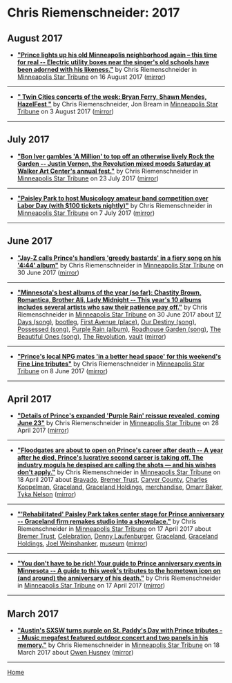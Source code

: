 # Chris Riemenschneider: 2017

## August 2017

 - [**"Prince lights up his old Minneapolis neighborhood again – this time for real -- Electric utility boxes near the singer's old schools have been adorned with his likeness."**](http://www.startribune.com/prince-lights-up-his-old-minneapolis-neighborhood-again-this-time-for-real/440799503/) by Chris Riemenschneider in [Minneapolis Star Tribune](http://www.startribune.com/) on 16 August 2017 ([mirror](https://web.archive.org/web/*/http://www.startribune.com/prince-lights-up-his-old-minneapolis-neighborhood-again-this-time-for-real/440799503/))

----

 - [**"
                                            Twin Cities concerts of the week: Bryan Ferry, Shawn Mendes, HazelFest
                                    "**](http://www.startribune.com/twin-cities-concerts-of-the-week-bryan-ferry-shawn-mendes-hazelfest/438320523/) by Chris Riemenschneider, Jon Bream in [Minneapolis Star Tribune](http://www.startribune.com/) on 3 August 2017 ([mirror](https://web.archive.org/web/*/http://www.startribune.com/twin-cities-concerts-of-the-week-bryan-ferry-shawn-mendes-hazelfest/438320523/))

----

## July 2017

 - [**"Bon Iver gambles 'A Million' to top off an otherwise lively Rock the Garden -- Justin Vernon, the Revolution mixed moods Saturday at Walker Art Center's annual fest."**](http://www.startribune.com/rock-the-garden-returns-to-the-walker-in-familiar-revolutionary-form/436078083/) by Chris Riemenschneider in [Minneapolis Star Tribune](http://www.startribune.com/) on 23 July 2017 ([mirror](https://web.archive.org/web/*/http://www.startribune.com/rock-the-garden-returns-to-the-walker-in-familiar-revolutionary-form/436078083/))

----

 - [**"Paisley Park to host Musicology amateur band competition over Labor Day (with $100 tickets nightly)"**](http://www.startribune.com/paisley-park-to-host-musicology-amateur-band-competition-over-labor-day-with-100-tickets-nightly/433139673/) by Chris Riemenschneider in [Minneapolis Star Tribune](http://www.startribune.com/) on 7 July 2017 ([mirror](https://web.archive.org/web/*/http://www.startribune.com/paisley-park-to-host-musicology-amateur-band-competition-over-labor-day-with-100-tickets-nightly/433139673/))

----

## June 2017

 - [**"Jay-Z calls Prince's handlers 'greedy bastards' in a fiery song on his '4:44' album"**](http://www.startribune.com/jay-z-calls-prince-s-handlers-greedy-bastards-in-a-fiery-song-on-his-new-album/431861023/) by Chris Riemenschneider in [Minneapolis Star Tribune](http://www.startribune.com/) on 30 June 2017 ([mirror](https://web.archive.org/web/*/http://www.startribune.com/jay-z-calls-prince-s-handlers-greedy-bastards-in-a-fiery-song-on-his-new-album/431861023/))

----

 - [**"Minnesota's best albums of the year (so far): Chastity Brown, Romantica, Brother Ali, Lady Midnight -- This year's 10 albums includes several artists who saw their patience pay off."**](http://www.startribune.com/minnesota-s-best-albums-of-the-year-so-far-brother-ali-chastity-brown-romantica-prince/431623233/) by Chris Riemenschneider in [Minneapolis Star Tribune](http://www.startribune.com/) on 30 June 2017 about [17 Days (song)](../../topics/song/17-days/index.md), [bootleg](../../topics/bootleg/index.md), [First Avenue (place)](../../topics/place/first-avenue/index.md), [Our Destiny (song)](../../topics/song/our-destiny/index.md), [Possessed (song)](../../topics/song/possessed/index.md), [Purple Rain (album)](../../topics/album/purple-rain/index.md), [Roadhouse Garden (song)](../../topics/song/roadhouse-garden/index.md), [The Beautiful Ones (song)](../../topics/song/the-beautiful-ones/index.md), [The Revolution](../../topics/the-revolution/index.md), [vault](../../topics/vault/index.md) ([mirror](https://web.archive.org/web/*/http://www.startribune.com/minnesota-s-best-albums-of-the-year-so-far-brother-ali-chastity-brown-romantica-prince/431623233/))

----

 - [**"Prince's local NPG mates 'in a better head space' for this weekend's Fine Line tributes"**](http://www.startribune.com/prince-s-local-npg-mates-head-into-this-weekend-s-fine-line-tributes-in-a-better-head-space/427274451/) by Chris Riemenschneider in [Minneapolis Star Tribune](http://www.startribune.com/) on 8 June 2017 ([mirror](https://web.archive.org/web/*/http://www.startribune.com/prince-s-local-npg-mates-head-into-this-weekend-s-fine-line-tributes-in-a-better-head-space/427274451/))

----

## April 2017

 - [**"Details of Prince's expanded 'Purple Rain' reissue revealed, coming June 23"**](http://www.startribune.com/details-of-prince-s-expanded-purple-rain-reissue-revealed-coming-june-23/420722973/) by Chris Riemenschneider in [Minneapolis Star Tribune](http://www.startribune.com/) on 28 April 2017 ([mirror](https://web.archive.org/web/*/http://www.startribune.com/details-of-prince-s-expanded-purple-rain-reissue-revealed-coming-june-23/420722973/))

----

 - [**"Floodgates are about to open on Prince's career after death -- A year after he died, Prince's lucrative second career is taking off. The industry moguls he despised are calling the shots — and his wishes don't apply."**](http://www.startribune.com/the-floodgates-are-about-to-open-on-prince-s-career-after-death/419710153/) by Chris Riemenschneider in [Minneapolis Star Tribune](http://www.startribune.com/) on 18 April 2017 about [Bravado](../../topics/bravado/index.md), [Bremer Trust](../../topics/bremer-trust/index.md), [Carver County](../../topics/carver-county/index.md), [Charles Koppelman](../../topics/charles-koppelman/index.md), [Graceland](../../topics/graceland/index.md), [Graceland Holdings](../../topics/graceland-holdings/index.md), [merchandise](../../topics/merchandise/index.md), [Omarr Baker](../../topics/omarr-baker/index.md), [Tyka Nelson](../../topics/tyka-nelson/index.md) ([mirror](https://web.archive.org/web/*/http://www.startribune.com/the-floodgates-are-about-to-open-on-prince-s-career-after-death/419710153/))

----

 - [**"'Rehabilitated' Paisley Park takes center stage for Prince anniversary -- Graceland firm remakes studio into a showplace."**](http://www.startribune.com/rehabilitated-paisley-park-takes-center-stage-for-prince-anniversary/419571163/) by Chris Riemenschneider in [Minneapolis Star Tribune](http://www.startribune.com/) on 17 April 2017 about [Bremer Trust](../../topics/bremer-trust/index.md), [Celebration](../../topics/celebration/index.md), [Denny Laufenburger](../../topics/denny-laufenburger/index.md), [Graceland](../../topics/graceland/index.md), [Graceland Holdings](../../topics/graceland-holdings/index.md), [Joel Weinshanker](../../topics/joel-weinshanker/index.md), [museum](../../topics/museum/index.md) ([mirror](https://web.archive.org/web/*/http://www.startribune.com/rehabilitated-paisley-park-takes-center-stage-for-prince-anniversary/419571163/))

----

 - [**"You don't have to be rich! Your guide to Prince anniversary events in Minnesota -- A guide to this week's tributes to the hometown icon on (and around) the anniversary of his death."**](http://www.startribune.com/you-don-t-have-to-be-rich-your-guide-to-prince-memorial-week-events-in-minnesota/419480573/) by Chris Riemenschneider in [Minneapolis Star Tribune](http://www.startribune.com/) on 17 April 2017 ([mirror](https://web.archive.org/web/*/http://www.startribune.com/you-don-t-have-to-be-rich-your-guide-to-prince-memorial-week-events-in-minnesota/419480573/))

----

## March 2017

 - [**"Austin's SXSW turns purple on St. Paddy's Day with Prince tributes -- Music megafest featured outdoor concert and two panels in his memory."**](http://www.startribune.com/austin-s-sxsw-turns-purple-on-st-patty-s-day-with-prince-tributes/416509783/) by Chris Riemenschneider in [Minneapolis Star Tribune](http://www.startribune.com/) on 18 March 2017 about [Owen Husney](../../topics/owen-husney/index.md) ([mirror](https://web.archive.org/web/*/http://www.startribune.com/austin-s-sxsw-turns-purple-on-st-patty-s-day-with-prince-tributes/416509783/))

----

[Home](../)
